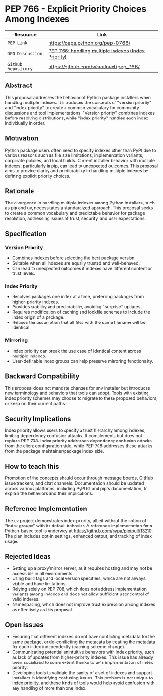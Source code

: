 # PEP 766 - Explicit Priority Choices Among Indexes

| Resource            | Link                                                                                  |
| ------------------- | ------------------------------------------------------------------------------------- |
| `PEP Link`          | <https://peps.python.org/pep-0766/>                                                   |
| `DPO Discussion`    | [PEP 766: handling multiple indexes (Index Priority)](https://discuss.python.org/t/pep-766-handling-multiple-indexes-index-priority/71589) |
| `Github Repository` | <https://github.com/wheelnext/pep_766/>                                               |

## Abstract

This proposal addresses the behavior of Python package installers when handling multiple indexes. It introduces the concepts
of "version priority" and "index priority" to create a common vocabulary for community discussions and tool
implementations. "Version priority" combines indexes before resolving distributions, while "index priority" handles
each index individually in order.

## Motivation

Python package users often need to specify indexes other than PyPI due to various reasons such as file size limitations,
implementation variants, corporate policies, and local builds. Current installer behavior with multiple indexes,
particularly in pip, can lead to unexpected outcomes. This proposal aims to provide clarity and predictability in
handling multiple indexes by defining explicit priority choices.

## Rationale

The divergence in handling multiple indexes among Python installers, such as pip and uv, necessitates a standardized
approach. This proposal seeks to create a common vocabulary and predictable behavior for package resolution, addressing
issues of trust, security, and user expectations.

## Specification

### Version Priority

- Combines indexes before selecting the best package version.
- Suitable when all indexes are equally trusted and well-behaved.
- Can lead to unexpected outcomes if indexes have different content or trust levels.

### Index Priority

- Resolves packages one index at a time, preferring packages from higher-priority indexes.
- Provides stability and predictability, avoiding "surprise" updates.
- Requires modification of caching and lockfile schemes to include the index origin of a package.
- Relaxes the assumption that all files with the same filename will be identical.

### Mirroring

- Index priority can break the use case of identical content across multiple indexes.
- User-definable index groups can help preserve mirroring functionality.

## Backward Compatibility

This proposal does not mandate changes for any installer but introduces new terminology and behaviors that tools can adopt.
Tools with existing index priority schemes may choose to migrate to these proposed behaviors, or keep on their current paths.

## Security Implications

Index priority allows users to specify a trust hierarchy among indexes, limiting dependency confusion attacks. It
complements but does not replace PEP 708. Index priority addresses dependency confusion attacks from the client configuration side, while PEP 708 addresses these attacks from the package maintainer/package index side.

## How to teach this

Promotion of the concepts should occur through message boards, GitHub issue trackers, and chat channels. Documentation
should be updated across various platforms, including PyPUG and pip's documentation, to explain the behaviors and their implications.

## Reference Implementation

The uv project demonstrates index priority, albeit without the notion of "index groups" with its default behavior. A reference implementation for a Python-based
tool is underway at https://github.com/pypa/pip/pull/13210. The plan includes opt-in settings, enhanced output, and tracking of
index usage.

## Rejected Ideas

- Setting up a proxy/mirror server, as it requires hosting and may not be accessible in all environments.
- Using build tags and local version specifiers, which are not always viable and have limitations.
- Relying solely on PEP 708, which does not address implementation variants among indexes and does not allow sufficient user control of valid indexes.
- Namespacing, which does not improve trust expression among indexes as effectively as this proposal.

## Open issues

- Ensuring that different indexes do not have conflicting metadata for the same package, or de-conflicting the metadata by treating the metadata for each index independently (caching scheme change).
- Communicating potential unintuitive behaviors with index priority, such as lack of updates from higher-priority indexes. This issue has already been socialized to some extent thanks to uv's implementation of index priority.
- Developing tools to validate the sanity of a set of indexes and support installers in identifying confusing issues. This problem is not unique to index priority, and these kinds of tools would help avoid confusion with any handling of more than one index.
